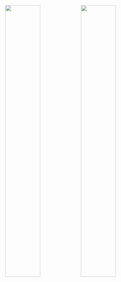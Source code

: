 <img align="left" width="47%" src="https://github-readme-stats.vercel.app/api?username=Kasinero&show_icons=true&theme=radical" />
<img align="left" width="47%" src="https://github-readme-stats.vercel.app/api/top-langs/?username=Kasinero&layout=compact&theme=radical" />

